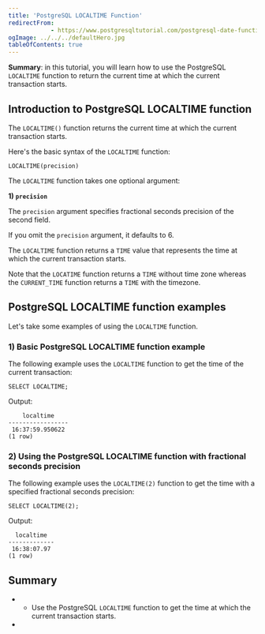 ```yaml
---
title: 'PostgreSQL LOCALTIME Function'
redirectFrom: 
            - https://www.postgresqltutorial.com/postgresql-date-functions/postgresql-localtime/
ogImage: ../../../defaultHero.jpg
tableOfContents: true
---
```


**Summary**: in this tutorial, you will learn how to use the PostgreSQL `LOCALTIME` function to return the current time at which the current transaction starts.



## Introduction to PostgreSQL LOCALTIME function



The `LOCALTIME()` function returns the current time at which the current transaction starts.



Here's the basic syntax of the `LOCALTIME` function:



```
LOCALTIME(precision)
```



The `LOCALTIME` function takes one optional argument:



**1) `precision`**



The `precision` argument specifies fractional seconds precision of the second field.



If you omit the `precision` argument, it defaults to 6.



The `LOCALTIME` function returns a `TIME` value that represents the time at which the current transaction starts.



Note that the `LOCATIME` function returns a `TIME` without time zone whereas the `CURRENT_TIME` function returns a `TIME` with the timezone.



## PostgreSQL LOCALTIME function examples



Let's take some examples of using the `LOCALTIME` function.



### 1) Basic PostgreSQL LOCALTIME function example



The following example uses the `LOCALTIME` function to get the time of the current transaction:



```
SELECT LOCALTIME;
```



Output:



```
    localtime
-----------------
 16:37:59.950622
(1 row)
```



### 2) Using the PostgreSQL LOCALTIME function with fractional seconds precision



The following example uses the `LOCALTIME(2)` function to get the time with a specified fractional seconds precision:



```
SELECT LOCALTIME(2);
```



Output:



```
  localtime
-------------
 16:38:07.97
(1 row)
```



## Summary



- - Use the PostgreSQL `LOCALTIME` function to get the time at which the current transaction starts.
- 
